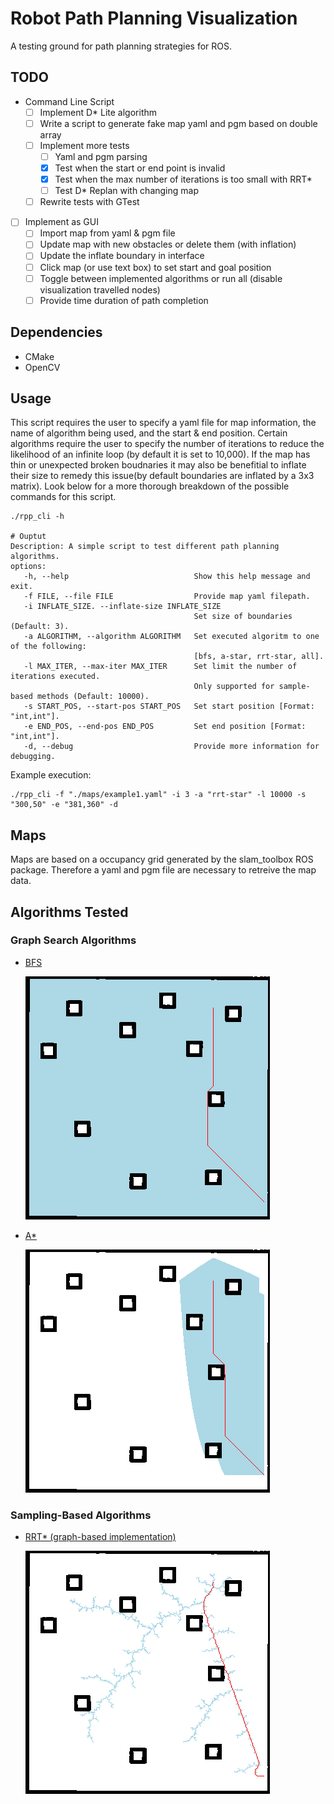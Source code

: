 # Robot Path Planning Visualization
A testing ground for path planning strategies for ROS.

## TODO
- Command Line Script
    - [ ] Implement D* Lite algorithm
    - [ ] Write a script to generate fake map yaml and pgm based on double array 
    - [ ] Implement more tests 
        - [ ] Yaml and pgm parsing
        - [X] Test when the start or end point is invalid
        - [X] Test when the max number of iterations is too small with RRT*
        - [ ] Test D* Replan with changing map
    - [ ] Rewrite tests with GTest
- [ ] Implement as GUI
    - [ ] Import map from yaml & pgm file
    - [ ] Update map with new obstacles or delete them (with inflation)
    - [ ] Update the inflate boundary in interface
    - [ ] Click map (or use text box) to set start and goal position
    - [ ] Toggle between implemented algorithms or run all (disable visualization travelled nodes) 
    - [ ] Provide time duration of path completion

## Dependencies
- CMake
- OpenCV

## Usage
This script requires the user to specify a yaml file for map information, the name of algorithm being used, and the start & end position. Certain algorithms require the user to specify the number of iterations to reduce the likelihood of an infinite loop (by default it is set to 10,000). If the map has thin or unexpected broken boudnaries it may also be benefitial to inflate their size to remedy this issue(by default boundaries are inflated by a 3x3 matrix). Look below for a more thorough breakdown of the possible commands for this script.
```
./rpp_cli -h

# Ouptut
Description: A simple script to test different path planning algorithms.
options: 
   -h, --help                            Show this help message and exit.
   -f FILE, --file FILE                  Provide map yaml filepath.
   -i INFLATE_SIZE. --inflate-size INFLATE_SIZE
                                         Set size of boundaries (Default: 3).
   -a ALGORITHM, --algorithm ALGORITHM   Set executed algoritm to one of the following: 
                                         [bfs, a-star, rrt-star, all].
   -l MAX_ITER, --max-iter MAX_ITER      Set limit the number of iterations executed.
                                         Only supported for sample-based methods (Default: 10000).
   -s START_POS, --start-pos START_POS   Set start position [Format: "int,int"].
   -e END_POS, --end-pos END_POS         Set end position [Format: "int,int"].
   -d, --debug                           Provide more information for debugging.
```

Example execution:
```
./rpp_cli -f "./maps/example1.yaml" -i 3 -a "rrt-star" -l 10000 -s "300,50" -e "381,360" -d
```

## Maps
Maps are based on a occupancy grid generated by the slam_toolbox ROS package. Therefore a yaml and pgm file are necessary to retreive the map data.

## Algorithms Tested
### Graph Search Algorithms
- [BFS](https://en.wikipedia.org/wiki/Breadth-first_search)

    ![](/img/BFS.png)

- [A*](https://en.wikipedia.org/wiki/A*_search_algorithm)

    ![](/img/A_star.png)

### Sampling-Based Algorithms
- [RRT* (graph-based implementation)](https://arxiv.org/pdf/1105.1186)

    ![](/img/RRT_star.png)